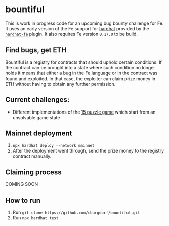 # bountiful

This is work in progress code for an upcoming bug bounty challenge for Fe. It uses an early version of the Fe support for [hardhat](https://hardhat.org/) provided by the [`hardhat-fe`](https://www.npmjs.com/package/@developerdao/hardhat-fe) plugin. It also requires Fe version `0.17.0` to be build.

## Find bugs, get ETH

Bountiful is a registry for contracts that should uphold certain conditions. If the contract can be brought into a state where such condition no longer holds it means that either a bug in the Fe language or in the contract was found and exploited. In that case, the exploiter can claim prize money in ETH without having to obtain any further permission.

## Current challenges:

- Different implementations of the [15 puzzle game](https://15puzzle.netlify.app/) which start from an unsolvable game state


## Mainnet deployment

1. `npx hardhat deploy --network mainnet`
2. After the deployment went through, send the prize money to the registry contract manually.

## Claiming process

COMING SOON

## How to run

1. Run `git clone https://github.com/cburgdorf/bountiful.git`
2. Run `npx hardhat test`